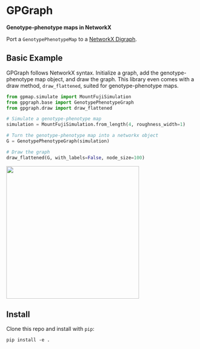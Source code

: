 # GPGraph

**Genotype-phenotype maps in NetworkX**

Port a `GenotypePhenotypeMap` to a [NetworkX Digraph](https://networkx.github.io/).

## Basic Example

GPGraph follows NetworkX syntax. Initialize a graph, add the
genotype-phenotype map object, and draw the graph. This library even
comes with a draw method, `draw_flattened`, suited for genotype-phenotype maps.

```python
from gpmap.simulate import MountFujiSimulation
from gpgraph.base import GenotypePhenotypeGraph
from gpgraph.draw import draw_flattened

# Simulate a genotype-phenotype map
simulation = MountFujiSimulation.from_length(4, roughness_width=1)

# Turn the genotype-phenotype map into a networkx object
G = GenotypePhenotypeGraph(simulation)

# Draw the graph
draw_flattened(G, with_labels=False, node_size=100)
```
<img src="docs/_img/readme-fig.png" width="350">


## Install

Clone this repo and install with `pip`:

```
pip install -e .
```
